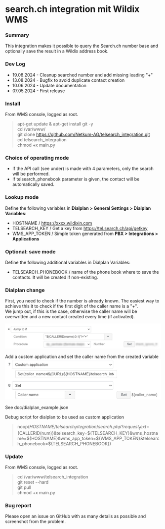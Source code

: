 # search.ch integration mit Wildix WMS

### Summary
This integration makes it possible to query the Search.ch number base and optionally save the result in a Wildix address book.

### Dev Log
- 19.08.2024 - Cleanup searched number and add missing leading "+"
- 13.08.2024 - Bugfix to avoid duplicate contact creation
- 10.06.2024 - Update documentation
- 07.05.2024 - First release

### Install

From WMS console, logged as root.

>apt-get update & apt-get install git -y  
cd /var/www/  
git clone https://github.com/Netkum-AG/telsearch_integration.git  
cd telsearch_integration  
chmod +x main.py  

### Choice of operating mode
- If the API call (see under) is made with 4 parameters, only the search will be performed.  
- If telsearch_phonebook parameter is given, the contact will be automatically saved.


### Lookup mode
Define the following variables in **Dialplan > General Settings > Dialplan Variables**:
- HOSTNAME / https://xxxx.wildixin.com
- TELSEARCH_KEY / Get a key from https://tel.search.ch/api/getkey
- WMS_APP_TOKEN / Simple token generated from **PBX > Integrations > Applications**


### Optional: save mode
Define the following additional variables in Dialplan Variables:
- TELSEARCH_PHONEBOOK / name of the phone book where to save the contacts. It will be created if non-existing.


### Dialplan change

First, you need to check if the number is already known. 
The easiest way to achieve this it to check if the first digit of the caller name is a "+".  
We jump out, if this is the case, otherwise the caller name will be overwritten and a new contact created every time (if activated).

![check_number.jpg](doc/check_number.jpg)

Add a custom application and set the caller name from the created variable  
![img.png](doc/caller_name.jpg)

See doc/dialplan_example.json

Debug script for dialplan to be used as custom application
>noop(${HOSTNAME}/telsearch_integration/search.php?request_text=${CALLERID(num)}&telsearch_key=${TELSEARCH_KEY}&wms_hostname=${HOSTNAME}&wms_app_token=${WMS_APP_TOKEN}&telsearch_phonebook=${TELSEARCH_PHONEBOOK})

### Update
From WMS console, logged as root.
>cd /var/www/telsearch_integration  
git reset --hard  
git pull  
chmod +x main.py  

### Bug report
Please open an issue on GitHub with as many details as possible and screenshot from the problem.
